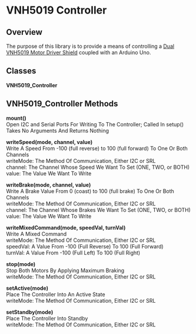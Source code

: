 # VNH5019 Controller

## Overview

The purpose of this library is to provide a means of controlling a [Dual VNH5019 Motor Driver
Shield](https://www.pololu.com/product/2507) coupled with an Arduino Uno.


## Classes

**VNH5019_Controller**


## VNH5019_Controller Methods

**mount()**\
Open I2C and Serial Ports For Writing To The Controller; Called In setup()\
Takes No Arguments And Returns Nothing


**writeSpeed(mode, channel, value)**\
Write A Speed From -100 (full reverse) to 100 (full forward) To One Or Both Channels\
writeMode: The Method Of Communication, Either I2C or SRL\
channel: The Channel Whose Speed We Want To Set (ONE, TWO, or BOTH)\
value: The Value We Want To Write


**writeBrake(mode, channel, value)**\
Write A Brake Value From 0 (coast) to 100 (full brake) To One Or Both Channels\
writeMode: The Method Of Communication, Either I2C or SRL\
channel: The Channel Whose Brakes We Want To Set (ONE, TWO, or BOTH)\
value: The Value We Want To Write


**writeMixedCommand(mode, speedVal, turnVal)**\
Write A Mixed Command\
writeMode: The Method Of Communication, Either I2C or SRL\
speedVal: A Value From -100 (Full Reverse) To 100 (Full Forward)\
turnVal: A Value From -100 (Full Left) To 100 (Full Right)


**stop(mode)**\
Stop Both Motors By Applying Maximum Braking\
writeMode: The Method Of Communication, Either I2C or SRL


**setActive(mode)**\
Place The Controller Into An Active State\
writeMode: The Method Of Communication, Either I2C or SRL


**setStandby(mode)**\
Place The Controller Into Standby\
writeMode: The Method Of Communication, Either I2C or SRL
